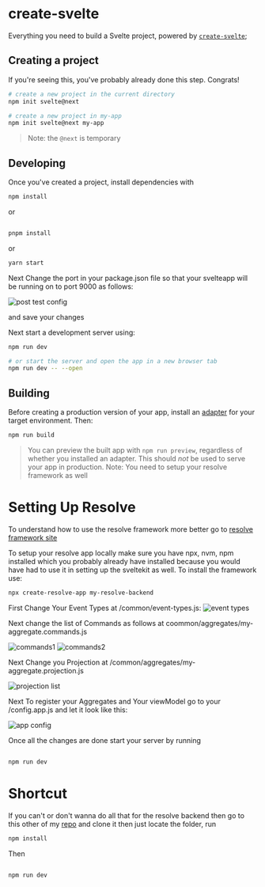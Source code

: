 # create-svelte

Everything you need to build a Svelte project, powered by [`create-svelte`](https://github.com/sveltejs/kit/tree/master/packages/create-svelte);

## Creating a project

If you're seeing this, you've probably already done this step. Congrats!

```bash
# create a new project in the current directory
npm init svelte@next

# create a new project in my-app
npm init svelte@next my-app
```

> Note: the `@next` is temporary

## Developing

Once you've created a project, install dependencies with 

```bash
npm install 

```
or 

```bash

pnpm install 
```
or

```bash
yarn start

```
Next Change the port in your package.json file so that your svelteapp will be running on to port 9000 as follows:

![post test config](https://user-images.githubusercontent.com/58561779/155517245-5e4dc3b8-b52d-4d96-ad4b-15158e7fe822.png)


and save your changes

Next start a development server using:

```bash
npm run dev

# or start the server and open the app in a new browser tab
npm run dev -- --open
```

## Building

Before creating a production version of your app, install an [adapter](https://kit.svelte.dev/docs#adapters) for your target environment. Then:

```bash
npm run build
```

> You can preview the built app with `npm run preview`, regardless of whether you installed an adapter. This should _not_ be used to serve your app in production.
> Note: You need to setup your resolve framework as well

# Setting Up Resolve

To understand how to use the resolve framework more better go to [resolve framework site](https://reimagined.github.io/resolve/)

To setup your resolve app locally make sure you have npx, nvm, npm installed which you probably already have installed because you would have had to use it in setting up the sveltekit as well. To install the framework use:
```bash
npx create-resolve-app my-resolve-backend

```
First Change Your Event Types at /common/event-types.js:
![event types](https://user-images.githubusercontent.com/58561779/155514338-9dbfe128-1435-450e-b55c-a5e44705cf0d.png)


Next change the list of Commands as follows at coommon/aggregates/my-aggregate.commands.js

![commands1](https://user-images.githubusercontent.com/58561779/155503527-a6aba45f-6722-4374-a5cb-638f45a20446.png)
![commands2](https://user-images.githubusercontent.com/58561779/155503570-3f368f44-75d6-420d-ab3b-6b9a3c4ec234.png)

Next Change you Projection at /common/aggregates/my-aggregate.projection.js

![projection list](https://user-images.githubusercontent.com/58561779/155514645-1b7525b7-ffa9-43b1-b306-f318c7a42e0e.png)


Next To register your Aggregates and Your viewModel go to your /config.app.js and let it look like this:

![app config](https://user-images.githubusercontent.com/58561779/155514988-f862b0ca-e028-4d7f-bbfb-9c3cadaf11b2.png)

Once all the changes are done start your server by running

```bash

npm run dev

```

# Shortcut

If you can't or don't wanna do all that for the resolve backend then go to this other of my [repo](https://github.com/DandyJoshua14/shopping-list) and clone it then just locate the folder, run 
```bash 
npm install 
``` 
Then 
```bash

npm run dev

```
